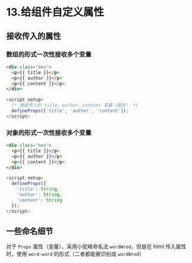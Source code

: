 # 13.给组件自定义属性

## 接收传入的属性

### 数组的形式一次性接收多个变量

```html
<div class="box">
  <p>{{ title }}</p>
  <p>{{ author }}</p>
  <p>{{ content }}</p>
</div>
```

```js
<script setup>
  /* 接收传入的 title、author、content 变量（属性） */
  defineProps(['title', 'author', 'content']);
</script>
```

### 对象的形式一次性接收多个变量

```html
<div class="box">
  <p>{{ title }}</p>
  <p>{{ author }}</p>
  <p>{{ content }}</p>
</div>
```

```js
<script setup>
  defineProps({
    'title': String,
    'author': String,
    'content': String
  });
</script>
```

## 一些命名细节

对于 `Props` 属性（变量），采用小驼峰命名法 `wordWrod`，但是在 html 传入属性时，使用 `word-word` 的形式（二者都能被识别成 `wordWrod`）